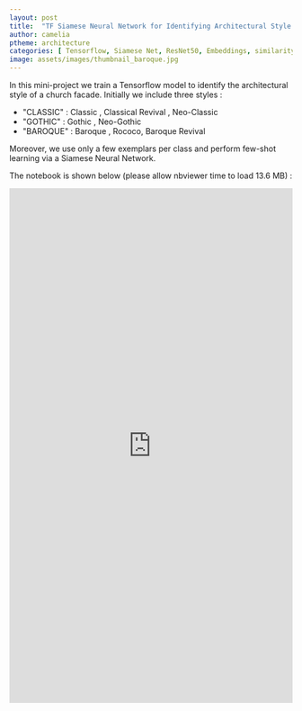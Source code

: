 ```yaml
---
layout: post
title:  "TF Siamese Neural Network for Identifying Architectural Style of Buildings Facades"
author: camelia
ptheme: architecture
categories: [ Tensorflow, Siamese Net, ResNet50, Embeddings, similarity, Lambda Layer, Custom Callback, TF Dataset, Computer Vision ]
image: assets/images/thumbnail_baroque.jpg
---
```




In this mini-project we train a Tensorflow model to identify the architectural style of a church facade. Initially we include three styles :

- "CLASSIC" : Classic , Classical Revival , Neo-Classic
- "GOTHIC" : Gothic , Neo-Gothic
- "BAROQUE" : Baroque , Rococo, Baroque Revival

Moreover, we use only a few exemplars per class and perform few-shot learning via a Siamese Neural Network.


The notebook is shown below (please allow nbviewer time to load 13.6 MB) :


<p><iframe style="width:100%;" height="915" src="https://nbviewer.jupyter.org/github/camelia-c/techfolio/blob/main/tf_siamesenet_buildings_facades_styles/TF_Training_SiameseNet_to_Identify_Architecture_Style.ipynb" frameborder="0" allowfullscreen></iframe></p>
